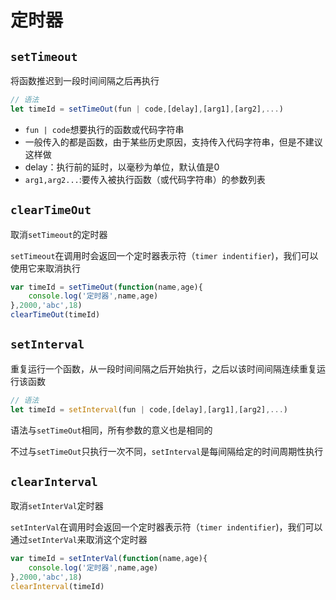 # 定时器

## `setTimeout`

将函数推迟到一段时间间隔之后再执行

```js
// 语法
let timeId = setTimeOut(fun | code,[delay],[arg1],[arg2],...)
```

- `fun | code`想要执行的函数或代码字符串
- 一般传入的都是函数，由于某些历史原因，支持传入代码字符串，但是不建议这样做
- delay：执行前的延时，以毫秒为单位，默认值是0
- `arg1,arg2...`:要传入被执行函数（或代码字符串）的参数列表

## `clearTimeOut`

取消`setTimeout`的定时器

`setTimeout`在调用时会返回一个定时器表示符（`timer indentifier`)，我们可以使用它来取消执行

```js
var timeId = setTimeOut(function(name,age){
    console.log('定时器',name,age)
},2000,'abc',18)
clearTimeOut(timeId)
```

## `setInterval`

重复运行一个函数，从一段时间间隔之后开始执行，之后以该时间间隔连续重复运行该函数

```js
// 语法
let timeId = setInterval(fun | code,[delay],[arg1],[arg2],...)
```

语法与`setTimeOut`相同，所有参数的意义也是相同的

不过与`setTimeOut`只执行一次不同，`setInterval`是每间隔给定的时间周期性执行

## `clearInterval`

取消`setInterVal`定时器

`setInterVal`在调用时会返回一个定时器表示符（`timer indentifier`)，我们可以通过`setInterVal`来取消这个定时器

```js
var timeId = setInterVal(function(name,age){
    console.log('定时器',name,age)
},2000,'abc',18)
clearInterval(timeId)
```

